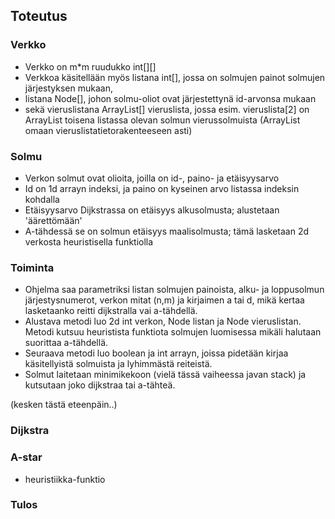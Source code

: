 ## Toteutus

### Verkko
* Verkko on m*m ruudukko int[][]
* Verkkoa käsitellään myös listana int[], jossa on solmujen painot solmujen järjestyksen mukaan,
* listana Node[], johon solmu-oliot ovat järjestettynä id-arvonsa mukaan
* sekä vieruslistana ArrayList<Node>[] vieruslista, jossa esim. vieruslista[2] on ArrayList<Node> toisena listassa olevan solmun vierussolmuista (ArrayList omaan vieruslistatietorakenteeseen asti)

### Solmu
* Verkon solmut ovat olioita, joilla on id-, paino- ja etäisyysarvo
* Id on 1d arrayn indeksi, ja paino on kyseinen arvo listassa indeksin kohdalla
* Etäisyysarvo Dijkstrassa on etäisyys alkusolmusta; alustetaan 'äärettömään'
* A-tähdessä se on solmun etäisyys maalisolmusta; tämä lasketaan 2d verkosta heuristisella funktiolla

### Toiminta
* Ohjelma saa parametriksi listan solmujen painoista, alku- ja loppusolmun järjestysnumerot, verkon mitat (n,m) ja kirjaimen a tai d, mikä kertaa lasketaanko reitti dijkstralla vai a-tähdellä.
* Alustava metodi luo 2d int verkon, Node listan ja Node vieruslistan. Metodi kutsuu heuristista funktiota solmujen luomisessa mikäli halutaan suorittaa a-tähdellä.
* Seuraava metodi luo boolean ja int arrayn, joissa pidetään kirjaa käsitellyistä solmuista ja lyhimmästä reiteistä.
* Solmut laitetaan minimikekoon (vielä tässä vaiheessa javan stack) ja kutsutaan joko dijkstraa tai a-tähteä.

(kesken tästä eteenpäin..)
### Dijkstra

### A-star
* heuristiikka-funktio

### Tulos
